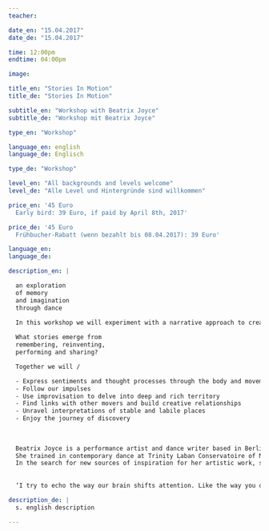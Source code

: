 ```yaml
---
teacher: 

date_en: "15.04.2017"
date_de: "15.04.2017"

time: 12:00pm
endtime: 04:00pm

image: 

title_en: "Stories In Motion"
title_de: "Stories In Motion"

subtitle_en: "Workshop with Beatrix Joyce"
subtitle_de: "Workshop mit Beatrix Joyce"

type_en: "Workshop"

language_en: english
language_de: Englisch

type_de: "Workshop"

level_en: "All backgrounds and levels welcome"
level_de: "Alle Level und Hintergründe sind willkommen"

price_en: '45 Euro        
  Early bird: 39 Euro, if paid by April 8th, 2017'

price_de: '45 Euro       
  Frühbucher-Rabatt (wenn bezahlt bis 08.04.2017): 39 Euro'

language_en:
language_de:

description_en: |  

  an exploration  
  of memory  
  and imagination  
  through dance  

  In this workshop we will experiment with a narrative approach to creating movement. Inspired by artist Janet Cardiff’s audio walks and by sociologist Doreen Massey’s understanding of space, we will use place as a trigger for creative expression. Through a series of improvisational tasks, we will build from memory and reconfigure into imagination the locations of our stories. With curiosity and with each other, we will continue our journeys and follow the playful routes they take us on. 
  
  What stories emerge from   
  remembering, reinventing,  
  performing and sharing?

  Together we will /  

  - Express sentiments and thought processes through the body and movement  
  - Follow our impulses  
  - Use improvisation to delve into deep and rich territory  
  - Find links with other movers and build creative relationships  
  - Unravel interpretations of stable and labile places  
  - Enjoy the journey of discovery  
  
    
    
  Beatrix Joyce is a performance artist and dance writer based in Berlin. 
  She trained in contemporary dance at Trinity Laban Conservatoire of Music and Dance in London and furthered her movement practice with yoga and capoeira. 
  In the search for new sources of inspiration for her artistic work, she undertook an MA in Critical & Creative Analysis across the departments of Sociology, Music and English Literature at Goldsmiths University, London. For her dissertation she invented an empirical research method informed by her background in performance. She is interested in bringing theory into practice and using performance and improvisation as a means to connect, share and discover.
    
    
  ‘I try to echo the way our brain shifts attention. Like the way you overhear something that makes you remember something else, or how when you’re out walking you invent scenarios around the things you see. Or the way we’ve become conduits for all these media images, which we’re unable to filter from our memories.’ - Janet Cardiff

description_de: |
  s. english description

---
```

